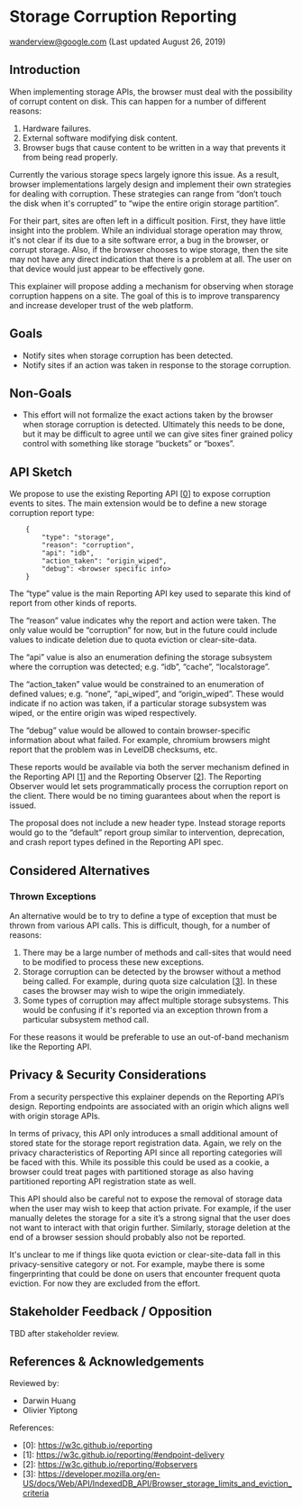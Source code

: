 # Storage Corruption Reporting

[wanderview@google.com](mailto:wanderview@google.com) (Last updated August 26, 2019)


## Introduction

When implementing storage APIs, the browser must deal with the possibility of corrupt content on disk.  This can happen for a number of different reasons:



1.  Hardware failures.
1.  External software modifying disk content.
1.  Browser bugs that cause content to be written in a way that prevents it from being read properly.

Currently the various storage specs largely ignore this issue.  As a result, browser implementations largely design and implement their own strategies for dealing with corruption.  These strategies can range from “don’t touch the disk when it's corrupted” to “wipe the entire origin storage partition”.

For their part, sites are often left in a difficult position.  First, they have little insight into the problem.  While an individual storage operation may throw, it's not clear if its due to a site software error, a bug in the browser, or corrupt storage.  Also, if the browser chooses to wipe storage, then the site may not have any direct indication that there is a problem at all.  The user on that device would just appear to be effectively gone.

This explainer will propose adding a mechanism for observing when storage corruption happens on a site.  The goal of this is to improve transparency and increase developer trust of the web platform.


## Goals



*   Notify sites when storage corruption has been detected.
*   Notify sites if an action was taken in response to the storage corruption.


## Non-Goals



*   This effort will not formalize the exact actions taken by the browser when storage corruption is detected.  Ultimately this needs to be done, but it may be difficult to agree until we can give sites finer grained policy control with something like storage “buckets” or “boxes”.


## API Sketch

We propose to use the existing Reporting API [[0]] to expose corruption events to sites.  The main extension would be to define a new storage corruption report type:


```
    {
    	"type": "storage",
    	"reason": "corruption",
    	"api": "idb",
    	"action_taken": "origin_wiped",
    	"debug": <browser specific info>
    }
```


The “type” value is the main Reporting API key used to separate this kind of report from other kinds of reports.

The “reason” value indicates why the report and action were taken.  The only value would be “corruption” for now, but in the future could include values to indicate deletion due to quota eviction or clear-site-data.

The “api” value is also an enumeration defining the storage subsystem where the corruption was detected; e.g. “idb”, “cache”, “localstorage”.

The “action_taken” value would be constrained to an enumeration of defined values; e.g. “none”, “api_wiped”, and “origin_wiped”.  These would indicate if no action was taken, if a particular storage subsystem was wiped, or the entire origin was wiped respectively.

The “debug” value would be allowed to contain browser-specific information about what failed.  For example, chromium browsers might report that the problem was in LevelDB checksums, etc.

These reports would be available via both the server mechanism defined in the Reporting API [[1]] and the Reporting Observer [[2]].  The Reporting Observer would let sets programmatically process the corruption report on the client.  There would be no timing guarantees about when the report is issued.

The proposal does not include a new header type.  Instead storage reports would go to the “default” report group similar to intervention, deprecation, and crash report types defined in the Reporting API spec.


## Considered Alternatives


### Thrown Exceptions

An alternative would be to try to define a type of exception that must be thrown from various API calls.  This is difficult, though, for a number of reasons:



1.  There may be a large number of methods and call-sites that would need to be modified to process these new exceptions.
1.  Storage corruption can be detected by the browser without a method being called.  For example, during quota size calculation [[3]].  In these cases the browser may wish to wipe the origin immediately.
1.  Some types of corruption may affect multiple storage subsystems.  This would be confusing if it's reported via an exception thrown from a particular subsystem method call.

For these reasons it would be preferable to use an out-of-band mechanism like the Reporting API.


## Privacy & Security Considerations

From a security perspective this explainer depends on the Reporting API’s design.  Reporting endpoints are associated with an origin which aligns well with origin storage APIs.

In terms of privacy, this API only introduces a small additional amount of stored state for the storage report registration data.  Again, we rely on the privacy characteristics of Reporting API since all reporting categories will be faced with this.  While its possible this could be used as a cookie, a browser could treat pages with partitioned storage as also having partitioned reporting API registration state as well.

This API should also be careful not to expose the removal of storage data when the user may wish to keep that action private.  For example, if the user manually deletes the storage for a site it’s a strong signal that the user does not want to interact with that origin further.  Similarly, storage deletion at the end of a browser session should probably also not be reported.

It's unclear to me if things like quota eviction or clear-site-data fall in this privacy-sensitive category or not.  For example, maybe there is some fingerprinting that could be done on users that encounter frequent quota eviction.  For now they are excluded from the effort.


## Stakeholder Feedback / Opposition

TBD after stakeholder review.


## References & Acknowledgements

Reviewed by:

*   Darwin Huang
*   Olivier Yiptong

References:

* \[0]: https://w3c.github.io/reporting
* \[1]: https://w3c.github.io/reporting/#endpoint-delivery
* \[2]: https://w3c.github.io/reporting/#observers
* \[3]: https://developer.mozilla.org/en-US/docs/Web/API/IndexedDB_API/Browser_storage_limits_and_eviction_criteria

[0]: https://w3c.github.io/reporting
[1]: https://w3c.github.io/reporting/#endpoint-delivery
[2]: https://w3c.github.io/reporting/#observers
[3]: https://developer.mozilla.org/en-US/docs/Web/API/IndexedDB_API/Browser_storage_limits_and_eviction_criteria
